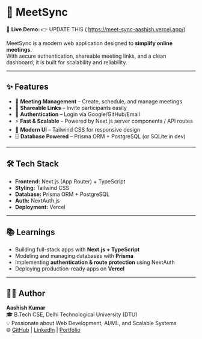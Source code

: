 # 🚀 MeetSync

🔗 **Live Demo:** 👉 UPDATE THIS ( https://meet-sync-aashish.vercel.app/)

MeetSync is a modern web application designed to **simplify online meetings**.  
With secure authentication, shareable meeting links, and a clean dashboard, it is built for scalability and reliability.

---

## ✨ Features
- 📅 **Meeting Management** – Create, schedule, and manage meetings
- 🔗 **Shareable Links** – Invite participants easily
- 👤 **Authentication** – Login via Google/GitHub/Email
- ⚡ **Fast & Scalable** – Powered by Next.js server components / API routes
- 🎨 **Modern UI** – Tailwind CSS for responsive design
- 🗄 **Database Powered** – Prisma ORM + PostgreSQL (or SQLite in dev)

---

## 🛠 Tech Stack
- **Frontend:** Next.js (App Router) + TypeScript  
- **Styling:** Tailwind CSS  
- **Database:** Prisma ORM + PostgreSQL  
- **Auth:** NextAuth.js  
- **Deployment:** Vercel  

---

## 📚 Learnings
- Building full-stack apps with **Next.js + TypeScript**  
- Modeling and managing databases with **Prisma**  
- Implementing **authentication & route protection** using NextAuth  
- Deploying production-ready apps on **Vercel**  

---

## 👨‍💻 Author
**Aashish Kumar**  
🎓 B.Tech CSE, Delhi Technological University (DTU)  
💡 Passionate about Web Development, AI/ML, and Scalable Systems  
🌐 [GitHub](https://github.com/aashishpanwar05) | [LinkedIn](aashish-kumar-V5) | [Portfolio](your-link)
